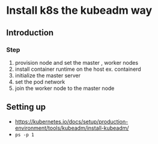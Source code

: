 # Install k8s the kubeadm way

## Introduction
### Step
1. provision node and set the master , worker nodes
2. install container runtime on the host ex. containerd
3. initialize the master server
4. set the pod network
5. join the worker node to the master node

## Setting up
- https://kubernetes.io/docs/setup/production-environment/tools/kubeadm/install-kubeadm/
- ```ps -p 1```
